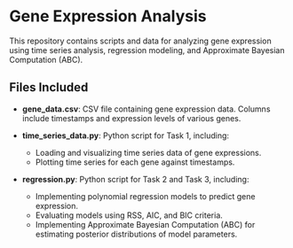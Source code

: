 # Gene Expression Analysis

This repository contains scripts and data for analyzing gene expression using time series analysis, regression modeling, and Approximate Bayesian Computation (ABC).

## Files Included

- **gene_data.csv**: CSV file containing gene expression data. Columns include timestamps and expression levels of various genes.
  
- **time_series_data.py**: Python script for Task 1, including:
  - Loading and visualizing time series data of gene expressions.
  - Plotting time series for each gene against timestamps.

- **regression.py**: Python script for Task 2 and Task 3, including:
  - Implementing polynomial regression models to predict gene expression.
  - Evaluating models using RSS, AIC, and BIC criteria.
  - Implementing Approximate Bayesian Computation (ABC) for estimating posterior distributions of model parameters.


